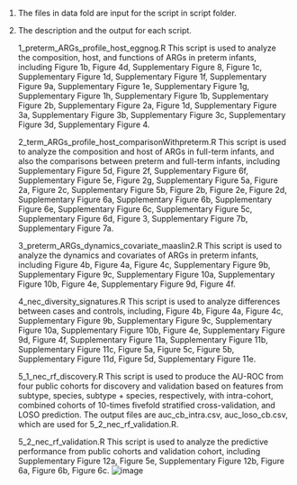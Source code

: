 1. The files in data fold are input for the script in script folder.
2. The description and the output for each script.
   
   1_preterm_ARGs_profile_host_eggnog.R
   This script is used to analyze the composition, host, and functions of ARGs in preterm infants, including Figure 1b, Figure 4d, Supplementary Figure 8, Figure 1c, Supplementary Figure 1d, Supplementary Figure 1f, Supplementary Figure 9a, Supplementary Figure 1e, Supplementary Figure 1g, Supplementary Figure 1h, Supplementary Figure 1b, Supplementary Figure 2b, Supplementary Figure 2a, Figure 1d, Supplementary Figure 3a, Supplementary Figure 3b, Supplementary Figure 3c, Supplementary Figure 3d, Supplementary Figure 4.

   2_term_ARGs_profile_host_comparisonWithpreterm.R
   This script is used to analyze the composition and host of ARGs in full-term infants, and also the comparisons between preterm and full-term infants, including Supplementary Figure 5d, Figure 2f, Supplementary Figure 6f, Supplementary Figure 5e, Figure 2g, Supplementary Figure 5a, Figure 2a, Figure 2c, Supplementary Figure 5b, Figure 2b, Figure 2e, Figure 2d, Supplementary Figure 6a, Supplementary Figure 6b, Supplementary Figure 6e, Supplementary Figure 6c, Supplementary Figure 5c, Supplementary Figure 6d, Figure 3, Supplementary Figure 7b, Supplementary Figure 7a.

   3_preterm_ARGs_dynamics_covariate_maaslin2.R
   This script is used to analyze the dynamics and covariates of ARGs in preterm infants, including Figure 4b, Figure 4a, Figure 4c, Supplementary Figure 9b, Supplementary Figure 9c, Supplementary Figure 10a, Supplementary Figure 10b, Figure 4e, Supplementary Figure 9d, Figure 4f.

   4_nec_diversity_signatures.R
   This script is used to analyze differences between cases and controls, including, Figure 4b, Figure 4a, Figure 4c, Supplementary Figure 9b, Supplementary Figure 9c, Supplementary Figure 10a, Supplementary Figure 10b, Figure 4e, Supplementary Figure 9d, Figure 4f, Supplementary Figure 11a, Supplementary Figure 11b, Supplementary Figure 11c, Figure 5a, Figure 5c, Figure 5b, Supplementary Figure 11d, Figure 5d, Supplementary Figure 11e.

   5_1_nec_rf_discovery.R
   This script is used to produce the AU-ROC from four public cohorts for discovery and validation based on features from subtype, species, subtype + species, respectively, with intra-cohort, combined cohorts of 10-times fivefold stratified cross-validation, and LOSO prediction. The output files are auc_cb_intra.csv, auc_loso_cb.csv, which are used for 5_2_nec_rf_validation.R.

   5_2_nec_rf_validation.R
   This script is used to analyze the predictive performance from public cohorts and validation cohort, including Supplementary Figure 12a, Figure 5e, Supplementary Figure 12b, Figure 6a, Figure 6b, Figure 6c.
![image](https://github.com/user-attachments/assets/4612c492-c1ad-4116-a358-3b99ac4ba401)
